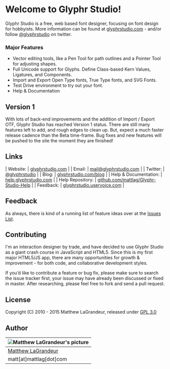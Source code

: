 # Welcome to Glyphr Studio!
Glyphr Studio is a free, web based font designer, focusing on font design for hobbyists.
More information can be found at [glyphrstudio.com](http://glyphrstudio.com) - and/or follow [@glyphrstudio](https://twitter.com/glyphrstudio) on twitter.

### Major Features
- Vector editing tools, like a Pen Tool for path outlines and a Pointer Tool for adjusting shapes.
- Full Unicode support for Glyphs.  Define Class-based Kern Values, Ligatures, and Components.
- Import and Export Open Type fonts, True Type fonts, and SVG Fonts.
- Test Drive environment to try out your font.
- Help & Documentation

## Version 1
With lots of back-end improvements and the addition of Import / Export OTF, Glyphr Studio has reached
Version 1 status.  There are still many features left to add, and rough edges to clean up.  But, expect 
a much faster release cadence than the Beta time-frame.  Bug fixes and new features will be pushed to the 
site the moment they are finished!

## Links
| Website: | [glyphrstudio.com](http://www.glyphrstudio.com) |
| Email: | [mail@glyphrstudio.com](mailto:mail@glyphrstudio.com) |
| Twitter: | [@glyphrstudio](https://twitter.com/glyphrstudio) |
| Blog: | [glyphrstudio.com/blog](http://www.glyphrstudio.com/blog/) |
| Help & Documentation: | [help.glyphrstudio.com](http://help.glyphrstudio.com/) |
| Help Repository: | [github.com/mattlag/Glyphr-Studio-Help](https://github.com/mattlag/Glyphr-Studio-Help/) |
| Feedback: | [glyphrstudio.uservoice.com](https://glyphrstudio.uservoice.com) |


## Feedback
As always, there is kind of a running list of feature ideas over at the [Issues List]( https://github.com/mattlag/Glyphr-Studio/issues?labels=&page=1&state=open).

## Contributing
I'm an interaction designer by trade, and have decided to use Glyphr Studio as a giant crash course in JavaScript and HTML5.  Since this is my first major HTML5/JS app, there are many opportunities for growth & improvement - for both code, and collaborative development styles.

If you’d like to contribute a feature or bug fix, please make sure to search the issue tracker first, your issue may have already been discussed or fixed in master.  After researching, please feel free to fork and send a pull request.

## License
Copyright (C) 2010 - 2015 Matthew LaGrandeur, released under [GPL 3.0](https://github.com/mattlag/Glyphr-Studio/blob/master/LICENSE-gpl-3.0.txt)

## Author
| ![Matthew LaGrandeur's picture](https://1.gravatar.com/avatar/f6f7b963adc54db7e713d7bd5f4903ec?s=70) |
|---|
| [Matthew LaGrandeur](http://mattlag.com/) |
| matt[at]mattlag[dot]com |



